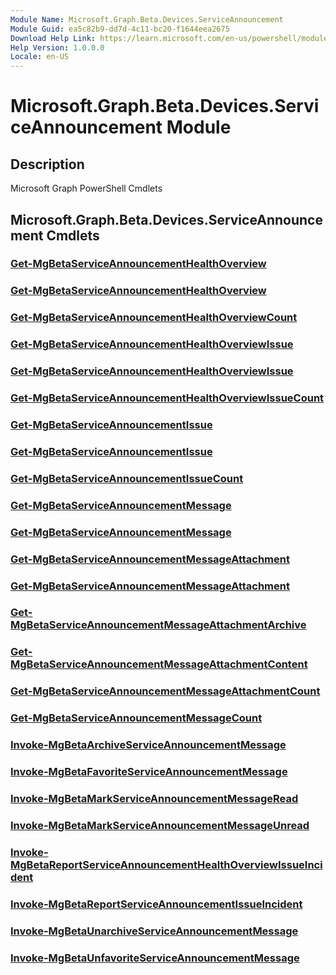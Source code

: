 ```yaml
---
Module Name: Microsoft.Graph.Beta.Devices.ServiceAnnouncement
Module Guid: ea5c82b9-dd7d-4c11-bc20-f1644eea2675
Download Help Link: https://learn.microsoft.com/en-us/powershell/module/microsoft.graph.beta.devices.serviceannouncement/?view=graph-powershell-beta
Help Version: 1.0.0.0
Locale: en-US
---
```


# Microsoft.Graph.Beta.Devices.ServiceAnnouncement Module
## Description
Microsoft Graph PowerShell Cmdlets

## Microsoft.Graph.Beta.Devices.ServiceAnnouncement Cmdlets
### [Get-MgBetaServiceAnnouncementHealthOverview](Get-MgBetaServiceAnnouncementHealthOverview.md)

### [Get-MgBetaServiceAnnouncementHealthOverview](Get-MgBetaServiceAnnouncementHealthOverview.md)

### [Get-MgBetaServiceAnnouncementHealthOverviewCount](Get-MgBetaServiceAnnouncementHealthOverviewCount.md)

### [Get-MgBetaServiceAnnouncementHealthOverviewIssue](Get-MgBetaServiceAnnouncementHealthOverviewIssue.md)

### [Get-MgBetaServiceAnnouncementHealthOverviewIssue](Get-MgBetaServiceAnnouncementHealthOverviewIssue.md)

### [Get-MgBetaServiceAnnouncementHealthOverviewIssueCount](Get-MgBetaServiceAnnouncementHealthOverviewIssueCount.md)

### [Get-MgBetaServiceAnnouncementIssue](Get-MgBetaServiceAnnouncementIssue.md)

### [Get-MgBetaServiceAnnouncementIssue](Get-MgBetaServiceAnnouncementIssue.md)

### [Get-MgBetaServiceAnnouncementIssueCount](Get-MgBetaServiceAnnouncementIssueCount.md)

### [Get-MgBetaServiceAnnouncementMessage](Get-MgBetaServiceAnnouncementMessage.md)

### [Get-MgBetaServiceAnnouncementMessage](Get-MgBetaServiceAnnouncementMessage.md)

### [Get-MgBetaServiceAnnouncementMessageAttachment](Get-MgBetaServiceAnnouncementMessageAttachment.md)

### [Get-MgBetaServiceAnnouncementMessageAttachment](Get-MgBetaServiceAnnouncementMessageAttachment.md)

### [Get-MgBetaServiceAnnouncementMessageAttachmentArchive](Get-MgBetaServiceAnnouncementMessageAttachmentArchive.md)

### [Get-MgBetaServiceAnnouncementMessageAttachmentContent](Get-MgBetaServiceAnnouncementMessageAttachmentContent.md)

### [Get-MgBetaServiceAnnouncementMessageAttachmentCount](Get-MgBetaServiceAnnouncementMessageAttachmentCount.md)

### [Get-MgBetaServiceAnnouncementMessageCount](Get-MgBetaServiceAnnouncementMessageCount.md)

### [Invoke-MgBetaArchiveServiceAnnouncementMessage](Invoke-MgBetaArchiveServiceAnnouncementMessage.md)

### [Invoke-MgBetaFavoriteServiceAnnouncementMessage](Invoke-MgBetaFavoriteServiceAnnouncementMessage.md)

### [Invoke-MgBetaMarkServiceAnnouncementMessageRead](Invoke-MgBetaMarkServiceAnnouncementMessageRead.md)

### [Invoke-MgBetaMarkServiceAnnouncementMessageUnread](Invoke-MgBetaMarkServiceAnnouncementMessageUnread.md)

### [Invoke-MgBetaReportServiceAnnouncementHealthOverviewIssueIncident](Invoke-MgBetaReportServiceAnnouncementHealthOverviewIssueIncident.md)

### [Invoke-MgBetaReportServiceAnnouncementIssueIncident](Invoke-MgBetaReportServiceAnnouncementIssueIncident.md)

### [Invoke-MgBetaUnarchiveServiceAnnouncementMessage](Invoke-MgBetaUnarchiveServiceAnnouncementMessage.md)

### [Invoke-MgBetaUnfavoriteServiceAnnouncementMessage](Invoke-MgBetaUnfavoriteServiceAnnouncementMessage.md)

